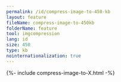 ```yaml
---
permalink: /id/compress-image-to-450-kb
layout: feature
fileName: compress-image-to-450kb
folderName: feature
tool: imgcompression
lang: id
size: 450
type: kb
nointernationalization: true
---
```

{%- include compress-image-to-X.html -%}       
